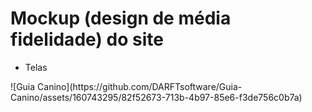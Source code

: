 # Mockup (design de média fidelidade) do site

<ul><li>Telas</li></ul>
![Guia Canino](https://github.com/DARFTsoftware/Guia-Canino/assets/160743295/82f52673-713b-4b97-85e6-f3de756c0b7a)
